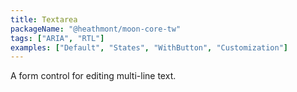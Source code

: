 ```yaml
---
title: Textarea
packageName: "@heathmont/moon-core-tw"
tags: ["ARIA", "RTL"]
examples: ["Default", "States", "WithButton", "Customization"]
---
```


A form control for editing multi-line text.
